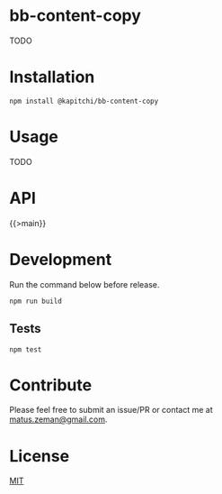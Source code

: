 # bb-content-copy

TODO

# Installation

```
npm install @kapitchi/bb-content-copy
```

# Usage

TODO

# API

{{>main}}

# Development

Run the command below before release.

```
npm run build
```

## Tests

```
npm test
```

# Contribute

Please feel free to submit an issue/PR or contact me at matus.zeman@gmail.com.

# License

[MIT](LICENSE)
